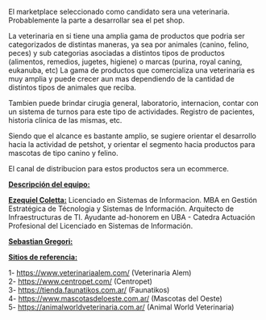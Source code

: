 El marketplace seleccionado como candidato sera una veterinaria. Probablemente la parte a desarrollar sea el pet shop.

La veterinaria en si tiene una amplia gama de productos que podria ser categorizados de distintas maneras, ya sea por animales (canino, felino, peces) y sub categorias asociadas a distintos tipos de productos (alimentos, remedios, jugetes, higiene) o marcas (purina, royal caning, eukanuba, etc)
La gama de productos que comercializa una veterinaria es muy amplia y puede crecer aun mas dependiendo de la cantidad de distintos tipos de animales que reciba.

Tambien puede brindar cirugia general, laboratorio, internacion, contar con un sistema de turnos para este tipo de actividades. Registro de pacientes, historia clinica de las mismas, etc.

Siendo que el alcance es bastante amplio, se sugiere orientar el desarrollo hacia la actividad de petshot, y orientar el segmento hacia productos para mascotas de tipo canino y felino. 

El canal de distribucion para estos productos sera un ecommerce.

<u><b>Descripción del equipo:</b></u>


<u><b>Ezequiel Coletta:</b></u> Licenciado en Sistemas de Informacion. MBA en Gestión Estratégica de Técnologia y Sistemas de Información. Arquitecto de Infraestructuras de TI. Ayudante ad-honorem en UBA - Catedra Actuación Profesional del Licenciado en Sistemas de Información.

<u><b>Sebastian Gregori:</b></u>


<u><b>Sitios de referencia:</b></u>


1- https://www.veterinariaalem.com/ (Veterinaria Alem) <br>
2- https://www.centropet.com/ (Centropet) <br>
3- https://tienda.faunatikos.com.ar/ (Faunatikos) <br>
4- https://www.mascotasdeloeste.com.ar/ (Mascotas del Oeste) <br>
5- https://animalworldveterinaria.com.ar/ (Animal World Veterinaria) <br>
